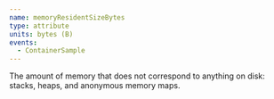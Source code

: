 ```yaml
---
name: memoryResidentSizeBytes
type: attribute
units: bytes (B)
events:
  - ContainerSample
---
```


The amount of memory that does not correspond to anything on disk: stacks, heaps, and anonymous memory maps.